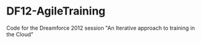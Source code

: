DF12-AgileTraining
==================

Code for the Dreamforce 2012 session "An Iterative approach to training in the Cloud"